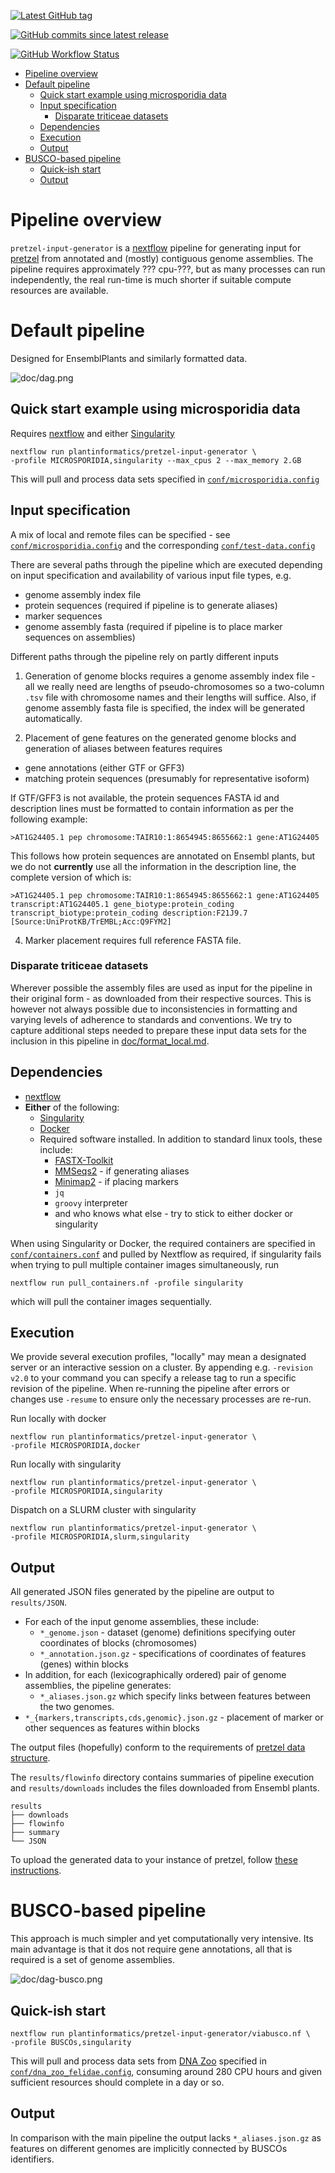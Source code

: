 [![Latest GitHub tag](https://img.shields.io/github/tag/plantinformatics/pretzel-input-generator.svg?label=latest%20release&logo=github&style=for-the-badge)](https://github.com/plantinformatics/pretzel-input-generator/releases)

[![GitHub commits since latest release](https://img.shields.io/github/commits-since/plantinformatics/pretzel-input-generator/latest.svg?style=for-the-badge&logo=github)](https://github.com/plantinformatics/pretzel-input-generator/releases)

[![GitHub Workflow Status](https://img.shields.io/github/workflow/status/plantinformatics/pretzel-input-generator/CI?label=CI%20TESTS&logo=github&style=for-the-badge)](https://github.com/plantinformatics/pretzel-input-generator/actions)


- [Pipeline overview](#pipeline-overview)
- [Default pipeline](#default-pipeline)
  - [Quick start example using microsporidia data](#quick-start-example-using-microsporidia-data)
  - [Input specification](#input-specification)
    - [Disparate triticeae datasets](#disparate-triticeae-datasets)
  - [Dependencies](#dependencies)
  - [Execution](#execution)
  - [Output](#output)
- [BUSCO-based pipeline](#busco-based-pipeline)
  - [Quick-ish start](#quick-ish-start)
  - [Output](#output-1)


# Pipeline overview

`pretzel-input-generator` is a [nextflow](https://www.nextflow.io) pipeline for generating input for [pretzel](https://github.com/plantinformatics/pretzel) from annotated and (mostly) contiguous genome assemblies. The pipeline requires approximately ??? cpu-???, but as many processes can run independently, the real run-time is much shorter if suitable compute resources are available.


<!-- TODO: re-generate TOC -->

# Default pipeline

Designed for EnsemblPlants and similarly formatted data.

![doc/dag.png](doc/dag.png)


## Quick start example using microsporidia data


Requires [nextflow](https://www.nextflow.io) and either [Singularity](http://singularity.lbl.gov)

```
nextflow run plantinformatics/pretzel-input-generator \
-profile MICROSPORIDIA,singularity --max_cpus 2 --max_memory 2.GB 
```

This will pull and process data sets specified in [`conf/microsporidia.config`](conf/microsporidia.config)


## Input specification

A mix of local and remote files can be specified - see [`conf/microsporidia.config`](conf/microsporidia.config) and the corresponding [`conf/test-data.config`](conf/test-data.config)

There are several paths through the pipeline which are executed depending on input specification and availability of various input file types, e.g. 

* genome assembly index file 
* protein sequences (required if pipeline is to generate aliases)
* marker sequences
* genome assembly fasta (required if pipeline is to place marker sequences on assemblies)

Different paths through the pipeline rely on partly different inputs

1. Generation of genome blocks requires a genome assembly index file - all we really need are lengths of pseudo-chromosomes so a two-column `.tsv` file with chromosome names and their lengths will suffice. Also, if genome assembly fasta file is specified, the index will be generated automatically.

2. Placement of gene features on the generated genome blocks and generation of aliases between features requires

  * gene annotations (either GTF or GFF3)
  * matching protein sequences (presumably for representative isoform)

If GTF/GFF3 is not available, the protein sequences FASTA id and description lines must be formatted to contain information as per the following example:

```
>AT1G24405.1 pep chromosome:TAIR10:1:8654945:8655662:1 gene:AT1G24405
```

This follows how protein sequences are annotated on Ensembl plants, but we do not **currently** use all the information in the description line, the complete version of which is:

```
>AT1G24405.1 pep chromosome:TAIR10:1:8654945:8655662:1 gene:AT1G24405 transcript:AT1G24405.1 gene_biotype:protein_coding transcript_biotype:protein_coding description:F21J9.7 [Source:UniProtKB/TrEMBL;Acc:Q9FYM2]
```

4. Marker placement requires full reference FASTA file.


### Disparate triticeae datasets 

Wherever possible the assembly files are used as input for the pipeline in their original form - as downloaded from their respective sources. This is however not always possible due to inconsistencies in formatting and varying levels of adherence to standards and conventions. We try to capture additional steps needed to prepare these input data sets for the inclusion in this pipeline in [doc/format_local.md](doc/format_local.md).

## Dependencies

* [nextflow](https://www.nextflow.io)
* **Either** of the following:
  * [Singularity](http://singularity.lbl.gov)
  * [Docker](http://singularity.lbl.gov)
  * Required software installed. In addition to standard linux tools, these include:
    * [FASTX-Toolkit](http://hannonlab.cshl.edu/fastx_toolkit/)
    * [MMSeqs2](https://github.com/soedinglab/mmseqs2) - if generating aliases
    * [Minimap2](https://github.com/lh3/minimap2) - if placing markers
    * `jq`
    * `groovy` interpreter
    * and who knows what else - try to stick to either docker or singularity 
  
When using Singularity or Docker, the required containers are specified in [`conf/containers.conf`](conf/containers.config)
and pulled by Nextflow as required, if singularity fails when trying to pull multiple container images simultaneously, run 

```
nextflow run pull_containers.nf -profile singularity 
```

which will pull the container images sequentially.


## Execution

We provide several execution profiles, "locally" may mean a designated server or an interactive session on a cluster. By appending  e.g. `-revision v2.0` to your command you can specify a release tag to run a specific revision of the pipeline. When re-running the pipeline after errors or changes use `-resume` to ensure only the necessary processes are re-run.

Run locally with docker

```
nextflow run plantinformatics/pretzel-input-generator \
-profile MICROSPORIDIA,docker 
```

Run locally with singularity

```
nextflow run plantinformatics/pretzel-input-generator \
-profile MICROSPORIDIA,singularity 
```

Dispatch on a SLURM cluster with singularity

```
nextflow run plantinformatics/pretzel-input-generator \
-profile MICROSPORIDIA,slurm,singularity
```

## Output

All generated JSON files generated by the pipeline are output to `results/JSON`.

* For each of the input genome assemblies, these include:
  * `*_genome.json` - dataset (genome) definitions specifying outer coordinates of blocks (chromosomes)
  * `*_annotation.json.gz` - specifications of coordinates of features (genes) within blocks
* In addition, for each (lexicographically ordered) pair of genome assemblies, the pipeline generates:
  * `*_aliases.json.gz` which specify links between features between the two genomes.
* `*_{markers,transcripts,cds,genomic}.json.gz` - placement of marker or other sequences as features within blocks 


The output files (hopefully) conform to the requirements of [pretzel data structure](https://github.com/plantinformatics/pretzel-data).

The `results/flowinfo` directory contains summaries of pipeline execution and `results/downloads` includes the files downloaded from Ensembl plants.

```
results
├── downloads
├── flowinfo
├── summary
└── JSON
```

To upload the generated data to your instance of pretzel, follow [these instructions](doc/upload.md).


# BUSCO-based pipeline

This approach is much simpler and yet computationally very intensive.
Its main advantage is that it dos not require gene annotations, all that is required is a set of genome assemblies.

![doc/dag-busco.png](doc/dag-busco.png)

## Quick-ish start

```
nextflow run plantinformatics/pretzel-input-generator/viabusco.nf \
-profile BUSCOs,singularity
```

This will pull and process data sets from [DNA Zoo](https://www.dnazoo.org/) specified in [`conf/dna_zoo_felidae.config`](conf/dna_zoo_felidae.config), consuming around 280 CPU hours and given sufficient resources should complete in a day or so.

## Output

In comparison with the main pipeline the output lacks `*_aliases.json.gz` as features on different genomes are implicitly connected by BUSCOs identifiers.
